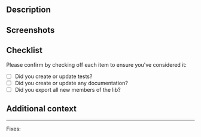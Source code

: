 ## Description

<!-- A clear and concise description of why the feature is necessary -->

## Screenshots

<!-- If applicable, add screenshots to help explain your problem -->

## Checklist

<!-- Have you considered all of the following? -->

Please confirm by checking off each item to ensure you've considered it:

- [ ] Did you create or update tests?
- [ ] Did you create or update any documentation?
- [ ] Did you export all new members of the lib?

## Additional context

<!-- Add any other context about the problem here. Where there any challenges that need to be documented -->

---

Fixes:

